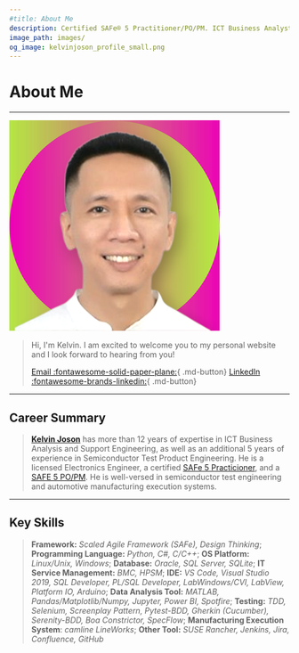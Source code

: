 ```yaml
---
#title: About Me
description: Certified SAFe® 5 Practitioner/PO/PM. ICT Business Analyst. Electronics Engineer. Manufacturing Applications Consultant.
image_path: images/
og_image: kelvinjoson_profile_small.png
---
```


# About Me

---

![KelvinJoson](images/kelvinjoson_profile_small.png)

> Hi, I'm Kelvin. I am excited to welcome you to my personal website and I look forward to hearing from you!
>
> [Email :fontawesome-solid-paper-plane:](mailto://kelvin@kelvinjoson.com){ .md-button} [LinkedIn :fontawesome-brands-linkedin:](https://www.linkedin.com/in/kelvinjoson/){ .md-button}

---

## Career Summary

> **[Kelvin Joson](https://www.linkedin.com/in/kelvinjoson/)** has more than 12 years of expertise in ICT Business Analysis and Support Engineering, as well as an additional 5 years of experience in Semiconductor Test Product Engineering. He is a licensed Electronics Engineer, a certified [SAFe 5 Practicioner](https://www.credly.com/badges/d0120e50-9aac-4cbc-b8c0-63a069833335/public_url), and a [SAFE 5 PO/PM](https://www.credly.com/badges/61ebfc48-6b69-4a6e-a12b-acf5aa492f06/public_url). He is well-versed in semiconductor test engineering and automotive manufacturing execution systems.

---

## Key Skills

> **Framework:** _Scaled Agile Framework (SAFe), Design Thinking_; **Programming Language:** _Python, C#, C/C++_; **OS Platform:** _Linux/Unix, Windows_; **Database:** _Oracle, SQL Server, SQLite_; **IT Service Management:** _BMC, HPSM_; **IDE:** _VS Code, Visual Studio 2019, SQL Developer, PL/SQL Developer, LabWindows/CVI, LabView, Platform IO, Arduino_; **Data Analysis Tool:** _MATLAB, Pandas/Matplotlib/Numpy, Jupyter, Power BI, Spotfire_; **Testing:** _TDD, Selenium, Screenplay Pattern, Pytest-BDD, Gherkin (Cucumber), Serenity-BDD, Boa Constrictor, SpecFlow_; **Manufacturing Execution System**: _camline LineWorks_; **Other Tool:** _SUSE Rancher, Jenkins, Jira, Confluence, GitHub_
